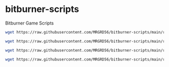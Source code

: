# bitburner-scripts
Bitburner Game Scripts

```sh
wget https://raw.githubusercontent.com/MRGRD56/bitburner-scripts/main/remote-server/hack.js hack.js
```

```sh
wget https://raw.githubusercontent.com/MRGRD56/bitburner-scripts/main/remote-server/weak.js weak.js
```

```sh
wget https://raw.githubusercontent.com/MRGRD56/bitburner-scripts/main/remote-server/grow.js grow.js
```

```sh
wget https://raw.githubusercontent.com/MRGRD56/bitburner-scripts/main/remote-server/multihack.js multihack.js
```
